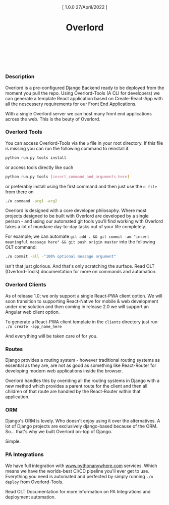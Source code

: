 
<div style="margin:0 0 128px 0;">
    <p align="center" style="border-bottom:0px;padding:9px 0 0 0;"> [ 1.0.0 27/April/2022 ] </p>
    <h1 align="center" style="margin-bottom:64px;border-bottom:0px;"> Overlord </h1>
</div>


### Description

Overlord is a pre-configured Django Backend ready to be deployed from the moment you pull the repo. Using Overlord-Tools (A CLI for developers) we can generate a template React application based on Create-React-App with all the nescessery requirements for our Front End Applications.


With a single Overlord server we can host many front end applications across the web. This is the beuty of Overlord.


### Overlord Tools


You can access Overlord-Tools via the `o` file in your root directory. If this file is missing you can run the following command to reinstall it.

```bash
python run.py tools install
```

or access tools directly like such

```bash
python run.py tools [insert_command_and_arguments_here]
```

or preferably install using the first command and then just use the `o file` from there on

```bash
./o command -arg1 -arg2
```


Overlord is designed with a core developer philosophy. Where most projects designed to be built with Overlord are developed by a single person - and using our automated git tools you'll find working with Overlord takes a lot of mundane day-to-day tasks out of your life completely.


For example; we can automate `git add . && git commit -am "insert meaningful message here" && git push origin master` into the following OLT command:

```bash
./o commit -all -"100% optional message argument"
```

isn't that just glorious. And that's only scratching the surface. Read OLT (Overlord-Tools) documentation for more on commands and automation.


### Overlord Clients

As of release 1.0; we only support a single React-PWA client option. We will soon transition to supporting React-Native for mobile & web development under one solution and then coming in release 2.0 we will support an Angular web client option.

To generate a React-PWA client template in the `clients` directory just run `./o create -app_name_here`

And everything will be taken care of for you.


### Routes

Django provides a routing system - however traditional routing systems as essential as they are, are not as good as something like React-Router for developing modern web applications inside the browser.

Overlord handles this by overiding all the routing systems in Django with a new method which provides a parent route for the client and then all children of that route are handled by the React-Router within that application.


### ORM

Django's ORM is lovely. Who doesn't enjoy using it over the alternatives. A lot of Django projects are exclusively django-based because of the ORM.
So... that's why we built Overlord on-top of Django.

Simple.


### PA Integrations

We have full integration with www.pythonanywhere.com services. Which means we have the worlds-best CI/CD pipeline you'll ever get to use.
Everything you need is automated and perfected by simply running `./o deploy` from Overlord-Tools.

Read OLT Documentation for more information on PA Integrations and deployment automation.

